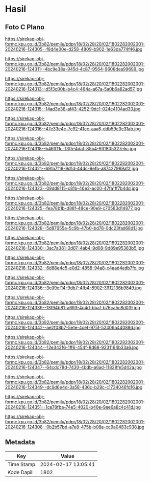 # Hasil

## Foto C Plano

https://sirekap-obj-formc.kpu.go.id/3b82/pemilu/pdpr/18/02/28/20/02/1802282002001-20240216-124305--f8d4e00e-d258-4809-b902-1e63da774f46.jpg

https://sirekap-obj-formc.kpu.go.id/3b82/pemilu/pdpr/18/02/28/20/02/1802282002001-20240216-124311--4bc9e38a-945d-4c87-9564-9608dea99699.jpg

https://sirekap-obj-formc.kpu.go.id/3b82/pemilu/pdpr/18/02/28/20/02/1802282002001-20240216-124313--d5f3c00b-b4c4-464a-a67a-5a0b6a82ad57.jpg

https://sirekap-obj-formc.kpu.go.id/3b82/pemilu/pdpr/18/02/28/20/02/1802282002001-20240216-124315--14ad3e38-af43-4252-9dc1-024c4104ad33.jpg

https://sirekap-obj-formc.kpu.go.id/3b82/pemilu/pdpr/18/02/28/20/02/1802282002001-20240216-124316--47e33e4c-7c92-41cc-aaa6-ddb59c3e31ab.jpg

https://sirekap-obj-formc.kpu.go.id/3b82/pemilu/pdpr/18/02/28/20/02/1802282002001-20240216-124318--b46ff11c-13f5-4daf-85b4-931805327e5c.jpg

https://sirekap-obj-formc.kpu.go.id/3b82/pemilu/pdpr/18/02/28/20/02/1802282002001-20240216-124321--691a7f18-9d1d-44dc-9efb-a87427989af2.jpg

https://sirekap-obj-formc.kpu.go.id/3b82/pemilu/pdpr/18/02/28/20/02/1802282002001-20240216-124323--09dd8115-c81b-46e2-ac00-47fa1ff7b4dd.jpg

https://sirekap-obj-formc.kpu.go.id/3b82/pemilu/pdpr/18/02/28/20/02/1802282002001-20240216-124325--fea78b1b-d88f-48ce-90e9-c70583d14877.jpg

https://sirekap-obj-formc.kpu.go.id/3b82/pemilu/pdpr/18/02/28/20/02/1802282002001-20240216-124328--5d87655e-5c9b-47b0-bd78-0dc23fad68d1.jpg

https://sirekap-obj-formc.kpu.go.id/3b82/pemilu/pdpr/18/02/28/20/02/1802282002001-20240216-124330--3ac7a381-3d07-4ab4-9d08-9d89e95383b5.jpg

https://sirekap-obj-formc.kpu.go.id/3b82/pemilu/pdpr/18/02/28/20/02/1802282002001-20240216-124332--6d88e4c5-e0d2-4858-94a8-c4aad4edb7fc.jpg

https://sirekap-obj-formc.kpu.go.id/3b82/pemilu/pdpr/18/02/28/20/02/1802282002001-20240216-124336--3c09ef14-9db7-4fb4-8902-3912136b9849.jpg

https://sirekap-obj-formc.kpu.go.id/3b82/pemilu/pdpr/18/02/28/20/02/1802282002001-20240216-124339--18f94b81-a693-4c4d-bbaf-b76ca5c8d0f9.jpg

https://sirekap-obj-formc.kpu.go.id/3b82/pemilu/pdpr/18/02/28/20/02/1802282002001-20240216-124342--ae2f08b7-5e1e-4cef-975f-52409a44088d.jpg

https://sirekap-obj-formc.kpu.go.id/3b82/pemilu/pdpr/18/02/28/20/02/1802282002001-20240216-124344--12e342f6-1ff6-454f-8d68-9231164b33a6.jpg

https://sirekap-obj-formc.kpu.go.id/3b82/pemilu/pdpr/18/02/28/20/02/1802282002001-20240216-124347--64cdc78d-7430-4bdb-a6ad-11828fe5d42a.jpg

https://sirekap-obj-formc.kpu.go.id/3b82/pemilu/pdpr/18/02/28/20/02/1802282002001-20240216-124349--dc6d6e4d-3a58-436c-b29c-c1734046fd16.jpg

https://sirekap-obj-formc.kpu.go.id/3b82/pemilu/pdpr/18/02/28/20/02/1802282002001-20240216-124351--1ce78fba-74e5-4020-b40e-9ee6a8c4c41d.jpg

https://sirekap-obj-formc.kpu.go.id/3b82/pemilu/pdpr/18/02/28/20/02/1802282002001-20240216-124308--0b2b57bd-a7e8-475b-b08a-cc9a0483c938.jpg


## Metadata

| Key        | Value               |
| ---------- | ------------------- |
| Time Stamp | 2024-02-17 13:05:41 |
| Kode Dapil | 1802                |



